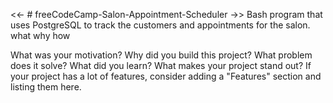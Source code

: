 <<- # freeCodeCamp-Salon-Appointment-Scheduler ->>
Bash program that uses PostgreSQL to track the customers and appointments for the salon.
what
why
how

What was your motivation?
Why did you build this project?
What problem does it solve?
What did you learn?
What makes your project stand out?
If your project has a lot of features, consider adding a "Features" section and listing them here.
